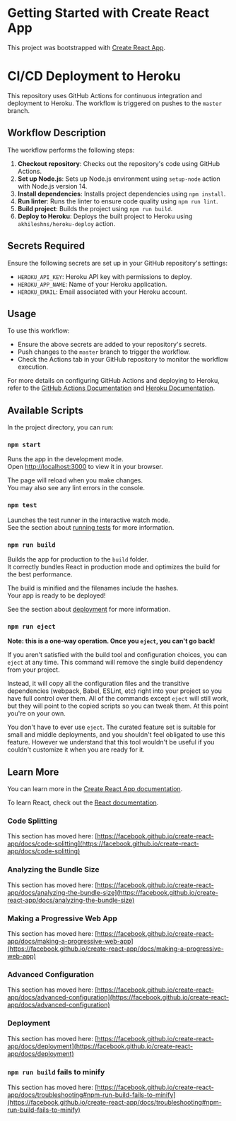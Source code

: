 # Getting Started with Create React App

This project was bootstrapped with [Create React App](https://github.com/facebook/create-react-app).

# CI/CD Deployment to Heroku

This repository uses GitHub Actions for continuous integration and deployment to Heroku. The workflow is triggered on pushes to the `master` branch.

## Workflow Description

The workflow performs the following steps:

1. **Checkout repository**: Checks out the repository's code using GitHub Actions.
2. **Set up Node.js**: Sets up Node.js environment using `setup-node` action with Node.js version 14.
3. **Install dependencies**: Installs project dependencies using `npm install`.
4. **Run linter**: Runs the linter to ensure code quality using `npm run lint`.
5. **Build project**: Builds the project using `npm run build`.
6. **Deploy to Heroku**: Deploys the built project to Heroku using `akhileshns/heroku-deploy` action.

## Secrets Required

Ensure the following secrets are set up in your GitHub repository's settings:
- `HEROKU_API_KEY`: Heroku API key with permissions to deploy.
- `HEROKU_APP_NAME`: Name of your Heroku application.
- `HEROKU_EMAIL`: Email associated with your Heroku account.

## Usage

To use this workflow:
- Ensure the above secrets are added to your repository's secrets.
- Push changes to the `master` branch to trigger the workflow.
- Check the Actions tab in your GitHub repository to monitor the workflow execution.

For more details on configuring GitHub Actions and deploying to Heroku, refer to the [GitHub Actions Documentation](https://docs.github.com/actions) and [Heroku Documentation](https://devcenter.heroku.com/).


## Available Scripts

In the project directory, you can run:

### `npm start`

Runs the app in the development mode.\
Open [http://localhost:3000](http://localhost:3000) to view it in your browser.

The page will reload when you make changes.\
You may also see any lint errors in the console.

### `npm test`

Launches the test runner in the interactive watch mode.\
See the section about [running tests](https://facebook.github.io/create-react-app/docs/running-tests) for more information.

### `npm run build`

Builds the app for production to the `build` folder.\
It correctly bundles React in production mode and optimizes the build for the best performance.

The build is minified and the filenames include the hashes.\
Your app is ready to be deployed!

See the section about [deployment](https://facebook.github.io/create-react-app/docs/deployment) for more information.

### `npm run eject`

**Note: this is a one-way operation. Once you `eject`, you can't go back!**

If you aren't satisfied with the build tool and configuration choices, you can `eject` at any time. This command will remove the single build dependency from your project.

Instead, it will copy all the configuration files and the transitive dependencies (webpack, Babel, ESLint, etc) right into your project so you have full control over them. All of the commands except `eject` will still work, but they will point to the copied scripts so you can tweak them. At this point you're on your own.

You don't have to ever use `eject`. The curated feature set is suitable for small and middle deployments, and you shouldn't feel obligated to use this feature. However we understand that this tool wouldn't be useful if you couldn't customize it when you are ready for it.

## Learn More

You can learn more in the [Create React App documentation](https://facebook.github.io/create-react-app/docs/getting-started).

To learn React, check out the [React documentation](https://reactjs.org/).

### Code Splitting

This section has moved here: [https://facebook.github.io/create-react-app/docs/code-splitting](https://facebook.github.io/create-react-app/docs/code-splitting)

### Analyzing the Bundle Size

This section has moved here: [https://facebook.github.io/create-react-app/docs/analyzing-the-bundle-size](https://facebook.github.io/create-react-app/docs/analyzing-the-bundle-size)

### Making a Progressive Web App

This section has moved here: [https://facebook.github.io/create-react-app/docs/making-a-progressive-web-app](https://facebook.github.io/create-react-app/docs/making-a-progressive-web-app)

### Advanced Configuration

This section has moved here: [https://facebook.github.io/create-react-app/docs/advanced-configuration](https://facebook.github.io/create-react-app/docs/advanced-configuration)

### Deployment

This section has moved here: [https://facebook.github.io/create-react-app/docs/deployment](https://facebook.github.io/create-react-app/docs/deployment)

### `npm run build` fails to minify

This section has moved here: [https://facebook.github.io/create-react-app/docs/troubleshooting#npm-run-build-fails-to-minify](https://facebook.github.io/create-react-app/docs/troubleshooting#npm-run-build-fails-to-minify)
